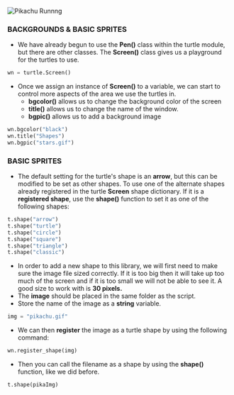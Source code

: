 ![Pikachu Runnng](../imgs/pika.gif)

### BACKGROUNDS & BASIC SPRITES
* We have already begun to use the **Pen()** class within the turtle module, but there are other classes. The **Screen()** class gives us a playground for the turtles to use.

```python
wn = turtle.Screen()
```
* Once we assign an instance of **Screen()**  to a variable, we can start to control more aspects of the area we use the turtles in. 
    * **bgcolor()** allows us to change the background color of the screen
    * **title()** allows us to change the name of the window.
    * **bgpic()** allows us to add a background image 

```python
wn.bgcolor("black")
wn.title("Shapes")
wn.bgpic("stars.gif")
```

### BASIC SPRITES 
* The default setting for the turtle's shape is an **arrow**, but this can be modified to be set as other shapes. To use one of the alternate shapes already registered in the turtle **Screen** shape dictionary. If it is a **registered shape**, use the **shape()** function to set it as one of the following shapes:

```python
t.shape("arrow")
t.shape("turtle")
t.shape("circle")
t.shape("square")
t.shape("triangle")
t.shape("classic")
```
* In order to add a new shape to this library, we will first need to make sure the image file sized correctly. If it is too big then it will take up too much of the screen and if it is too small we will not be able to see it. A good size to work with is **30 pixels.**
* The **image** should be placed in the same folder as the script. 
* Store the name of the image as a **string** variable.

```python
img = "pikachu.gif"
```

* We can then **register** the image as a turtle shape by using the following command:

```python
wn.register_shape(img)
```

* Then you can call the filename as a shape by using the **shape()** function, like we did before. 

```python
t.shape(pikaImg)
```
